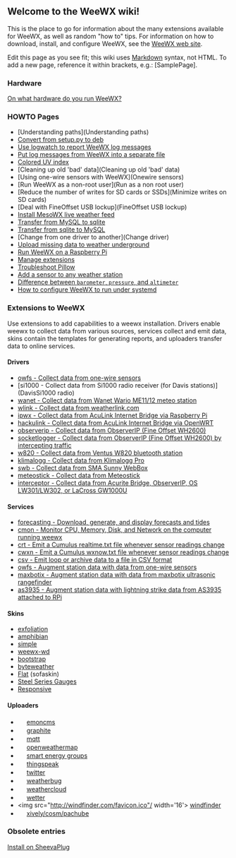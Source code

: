 ## Welcome to the WeeWX wiki!

This is the place to go for information about the many extensions available for WeeWX, as well as random "how to" tips.  For information on how to download, install, and configure WeeWX, see the [WeeWX web site](http://www.weewx.com/).

Edit this page as you see fit; this wiki uses [Markdown](https://help.github.com/articles/github-flavored-markdown/) syntax, not HTML.  To add a new page, reference it within brackets, e.g.: [SamplePage].


### Hardware
[On what hardware do you run WeeWX?](hardware)

### HOWTO Pages
* [Understanding paths](Understanding paths)
* [Convert from setup.py to deb](How%20to%20convert%20from%20setup.py%20install%20to%20debian%20install)
* [Use logwatch to report WeeWX log messages](logwatch)
* [Put log messages from WeeWX into a separate file](logging)
* [Colored UV index](Colored%20UV%20index)
* [Cleaning up old 'bad' data](Cleaning up old 'bad' data)
* [Using one-wire sensors with WeeWX](Onewire sensors)
* [Run WeeWX as a non-root user](Run as a non root user)
* [Reduce the number of writes for SD cards or SSDs](Minimize writes on SD cards)
* [Deal with FineOffset USB lockup](FineOffset USB lockup)
* [Install MesoWX live weather feed](https://bitbucket.org/lirpa/mesowx)
* [Transfer from MySQL to sqlite](Transfer%20from%20MySQL%20to%20sqlite/)
* [Transfer from sqlite to MySQL](Transfer%20from%20sqlite%20to%20MySQL)
* [Change from one driver to another](Change driver)
* [Upload missing data to weather underground](http://www.weewx.com/wunderfixer/)
* [Run WeeWX on a Raspberry Pi](Raspberry%20Pi)
* [Manage extensions](extensions)
* [Troubleshoot Pillow](Troubleshooting-Pillow)
* [Add a sensor to any weather station](add-sensor)
* [Difference between `barometer`, `pressure`, and `altimeter`](Barometer,-pressure,-and-altimeter)
* [How to configure WeeWX to run under systemd](systemd)

### Extensions to WeeWX

Use extensions to add capabilities to a weewx installation.  Drivers enable weewx to collect data from various sources, services collect and emit data, skins contain the templates for generating reports, and uploaders transfer data to online services.

#### Drivers
* [owfs - Collect data from one-wire sensors](owfs)
* [si1000 - Collect data from Si1000 radio receiver (for Davis stations)](DavisSi1000 radio)
* [wanet - Collect data from Wanet Wario ME11/12 meteo station](https://sourceforge.net/projects/wariome11)
* [wlink - Collect data from weatherlink.com](wlink)
* [ipwx - Collect data from AcuLink Internet Bridge via Raspberry Pi](http://nincehelser.com/ipwx/)
* [hackulink - Collect data from AcuLink Internet Bridge via OpenWRT](http://geekfun.com/hackulink/)
* [observerip - Collect data from ObserverIP (Fine Offset WH2600)](https://github.com/dkmcode/weewx-observerip)
* [socketlogger - Collect data from ObserverIP (Fine Offset WH2600) by intercepting traffic](http://obrienlabs.net/redirecting-weather-station-data-from-observerip/)
* [w820 - Collect data from Ventus W820 bluetooth station](https://github.com/daduke/ventusw820)
* [klimalogg - Collect data from Klimalogg Pro](https://github.com/matthewwall/weewx-klimalogg)
* [swb - Collect data from SMA Sunny WebBox](https://github.com/matthewwall/weewx-swb)
* [meteostick - Collect data from Meteostick](https://github.com/matthewwall/weewx-meteostick)
* [interceptor - Collect data from Acurite Bridge, ObserverIP, OS LW301/LW302, or LaCross GW1000U](https://github.com/matthewwall/weewx-interceptor)

#### Services
* [forecasting - Download, generate, and display forecasts and tides](forecasting)
* [cmon - Monitor CPU, Memory, Disk, and Network on the computer running weewx](cmon)
* [crt - Emit a Cumulus realtime.txt file whenever sensor readings change](crt)
* [cwxn - Emit a Cumulus wxnow.txt file whenever sensor readings change](cwxn)
* [csv - Emit loop or archive data to a file in CSV format](csv)
* [owfs - Augment station data with data from one-wire sensors](owfss)
* [maxbotix - Augment station data with data from maxbotix ultrasonic rangefinder](maxbotix)
* [as3935 - Augment station data with lightning strike data from AS3935 attached to RPi](as3935)

#### Skins
* [exfoliation](exfoliation)
* [amphibian](amphibian)
* [simple](simple)
* [weewx-wd](WEEWX-WD)
* [bootstrap](Bootstrap)
* [byteweather](http://davies-barnard.uk/development-and-plugins/weewx-byteweather-template/)
* [Flat](http://en.blauesledersofa.de/2015/03/flat-template-for-weewx/) (sofaskin)
* [Steel Series Gauges](https://github.com/mcrossley/SteelSeries-Weather-Gauges)
* [Responsive](responsive)

#### Uploaders
* <img src="http://emoncms.org/Theme/emoncms-logo.png" width='16'/> [emoncms](emoncms)
* <img src="http://graphite.readthedocs.org/favicon.ico" width='16'/> [graphite](https://github.com/ampledata/weewx_graphite)
* <img src="http://mqtt.org/favicon.ico" width='16'/> [mqtt](mqtt)
* <img src="http://openweathermap.org/themes/demo/assets/vendor/owm/images/OWM_logo32_32.png" width='16'/> [openweathermap](openweathermap)
* <img src="http://smartenergygroups.com/favicon.ico" width='16'/> [smart energy groups](seg)
* <img src="http://thingspeak.com/favicon.ico" width='16'/> [thingspeak](thingspeak)
* <img src="http://twitter.com/favicon.ico" width='16'/> [twitter](twitter)
* <img src="http://weatherbug.com/favicon.ico" width='16'/> [weatherbug](weatherbug)
* <img src="http://weathercloud.net/favicon.ico" width='16'/> [weathercloud](weathercloud)
* <img src="http://wetter.com/favicon.ico" width='16'/> [wetter](wetter)
* <img src="http://windfinder.com/favicon.ico"/ width='16'> [windfinder](windfinder)
* <img src="https://personal.xively.com/favicon.ico" width='16'/> [xively/cosm/pachube](xively)

### Obsolete entries

[Install on SheevaPlug](Notes%20on%20porting%20weewx%20to%20the%20SheevaPlug)